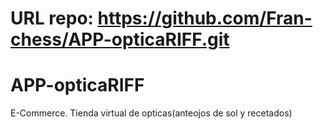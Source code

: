 # URL repo: https://github.com/Fran-chess/APP-opticaRIFF.git


# APP-opticaRIFF
E-Commerce. Tienda virtual de opticas(anteojos de sol y recetados)

